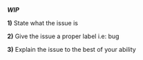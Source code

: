 ***WIP***

**1)** State what the issue is

**2)** Give the issue a proper label i.e: bug

**3)** Explain the issue to the best of your ability

